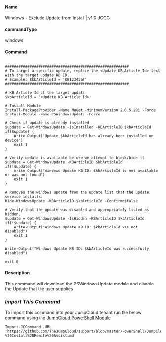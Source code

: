 #### Name
Windows - Exclude Update from Install | v1.0 JCCG

#### commandType

windows

#### Command

```

########################################################
# To target a specific update, replace the <Update_KB_Article_Id> text with the target update KB ID.
# Example: $kbArticleId = 'KB1234567'
########################################################

# KB Article Id of the target update
$kbArticleId = '<Update_KB_Article_Id>'

# Install Module
Install-PackageProvider -Name NuGet -MinimumVersion 2.8.5.201 -Force
Install-Module -Name PSWindowsUpdate -Force
    
# Check if update is already installed
$update = Get-WindowsUpdate -IsInstalled -KBArticleID $kbArticleId
if($update) {
    Write-Output("Update $kbArticleId has already been installed on device")
    exit 1
}

# Verify update is available before we attempt to block/hide it
$update = Get-WindowsUpdate -KBArticleID $kbArticleId
if(!$update) {
    Write-Output("Windows Update KB ID: $kbArticleId is not available or was not found")
    exit 1
}

# Removes the windows update from the update list that the update service installs.
Hide-WindowsUpdate -KBArticleID $kbArticleId -Confirm:$false
    
# Verify that the update was disabled and appropriately listed as hidden.
$update = Get-WindowsUpdate -IsHidden -KBArticleID $kbArticleId
if(!$update) {
    Write-Output("Windows Update KB ID: $kbArticleId was not disabled")
    exit 1
}

Write-Output("Windows Update KB ID: $kbArticleId was successfully disabled")

exit 0
```

#### Description

This command will download the PSWindowsUpdate module and disable the Update that the user supplies

### *Import This Command*

To import this command into your JumpCloud tenant run the below command using the [JumpCloud PowerShell Module](https://github.com/TheJumpCloud/support/wiki/Installing-the-JumpCloud-PowerShell-Module)

```
Import-JCCommand -URL 'https://github.com/TheJumpCloud/support/blob/master/PowerShell/JumpCloud%20Commands%20Gallery/Windows%20Commands/Windows%20-%20Install%20Remote%20Assist.md'
```
